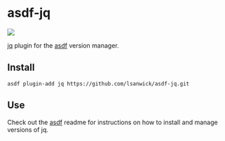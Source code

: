 # asdf-jq

![](https://github.com/AZMCode/asdf-jq/workflows/ci/badge.svg)

[jq](https://jqlang.github.io/jq/) plugin for the [asdf](https://github.com/asdf-vm/asdf) version manager.

## Install

```
asdf plugin-add jq https://github.com/lsanwick/asdf-jq.git
```

## Use

Check out the [asdf](https://github.com/asdf-vm/asdf) readme for instructions on how to install and manage versions of jq.
